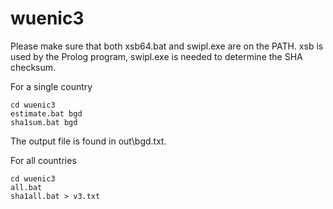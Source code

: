 # wuenic3

Please make sure that both xsb64.bat and swipl.exe are on the PATH. xsb is used by the Prolog program, swipl.exe is needed to determine the SHA checksum.

For a single country
````
cd wuenic3
estimate.bat bgd
sha1sum.bat bgd
````
The output file is found in out\bgd.txt.

For all countries
````
cd wuenic3
all.bat
sha1all.bat > v3.txt
````
